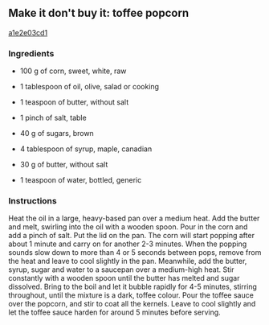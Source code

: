 ## Make it don't buy it: toffee popcorn

[a1e2e03cd1](http://www.lovefood.com/guide/recipes/20464/make-it-dont-buy-it-toffee-popcorn)

### Ingredients

 - 100 g of corn, sweet, white, raw

 - 1 tablespoon of oil, olive, salad or cooking

 - 1 teaspoon of butter, without salt

 - 1 pinch of salt, table

 - 40 g of sugars, brown

 - 4 tablespoon of syrup, maple, canadian

 - 30 g of butter, without salt

 - 1 teaspoon of water, bottled, generic

### Instructions

Heat the oil in a large, heavy-based pan over a medium heat. Add the butter and melt, swirling into the oil with a wooden spoon. Pour in the corn and add a pinch of salt. Put the lid on the pan. The corn will start popping after about 1 minute and carry on for another 2-3 minutes. When the popping sounds slow down to more than 4 or 5 seconds between pops, remove from the heat and leave to cool slightly in the pan. Meanwhile, add the butter, syrup, sugar and water to a saucepan over a medium-high heat. Stir constantly with a wooden spoon until the butter has melted and sugar dissolved. Bring to the boil and let it bubble rapidly for 4-5 minutes, stirring throughout, until the mixture is a dark, toffee colour. Pour the toffee sauce over the popcorn, and stir to coat all the kernels. Leave to cool slightly and let the toffee sauce harden for around 5 minutes before serving.
